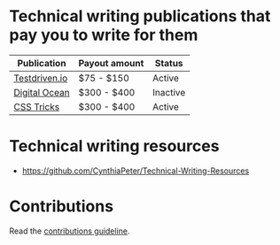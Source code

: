 # Technical writing publications that pay you to write for them

| Publication | Payout amount | Status
| -------------------- |  -------------------- | -------------------- | 
| [Testdriven.io](https://testdriven.io/join-testdriven/) | $75 - $150  |  Active  |
| [Digital Ocean](#) | $300 - $400   |  Inactive  |
| [CSS Tricks](https://css-tricks.com/guest-writing-for-css-tricks/) | $300 - $400  |  Active  |




# Technical writing resources
- https://github.com/CynthiaPeter/Technical-Writing-Resources

# Contributions
Read the [contributions guideline](https://github.com/Sajeyks/Technical-writing-publications-that-pay-you-to-write-for-them/blob/main/contribution-guidelines.md).

